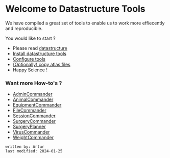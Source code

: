 # Welcome to Datastructure Tools
We have compiled a great set of tools to enable us to work more effiecently and reproducible.

You would like to start ?
- Please read [datastructure](../datastructure_documentation/datastructure.md)
- [Install datastructure tools](installation.md)
- [Configure tools](AdminCommander.md#db-configuration)
- [(Optionally) copy atlas files](AdminCommander.md#copy-brain-atlases)
- Happy Science !

### Want more How-to's ?
- [AdminCommander](AdminCommander.md)
- [AnimalCommander](AnimalCommander.md)
- [EquipmentCommander](EquipmentCommander.md)
- [FileCommander](FileCommander.md)
- [SessionCommander](SessionCommander.md)
- [SurgeryCommander](SurgeryCommander.md)
- [SurgeryPlanner](SurgeryPlanner.md)
- [VirusCommander](VirusCommander.md)
- [WeightCommander](WeightCommander.md)


~~~~
written by: Artur
last modified: 2024-01-25
~~~~

